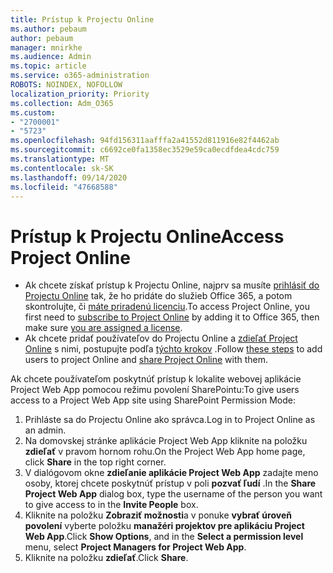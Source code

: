 ```yaml
---
title: Prístup k Projectu Online
ms.author: pebaum
author: pebaum
manager: mnirkhe
ms.audience: Admin
ms.topic: article
ms.service: o365-administration
ROBOTS: NOINDEX, NOFOLLOW
localization_priority: Priority
ms.collection: Adm_O365
ms.custom:
- "2700001"
- "5723"
ms.openlocfilehash: 94fd156311aafffa2a41552d811916e82f4462ab
ms.sourcegitcommit: c6692ce0fa1358ec3529e59ca0ecdfdea4cdc759
ms.translationtype: MT
ms.contentlocale: sk-SK
ms.lasthandoff: 09/14/2020
ms.locfileid: "47668588"
---
```

# <a name="access-project-online"></a><span data-ttu-id="3190d-102">Prístup k Projectu Online</span><span class="sxs-lookup"><span data-stu-id="3190d-102">Access Project Online</span></span>

- <span data-ttu-id="3190d-103">Ak chcete získať prístup k Projectu Online, najprv sa musíte [prihlásiť do Projectu Online](https://docs.microsoft.com/ProjectOnline/get-started-with-project-online) tak, že ho pridáte do služieb Office 365, a potom skontrolujte, či [máte priradenú licenciu](https://docs.microsoft.com/ProjectOnline/step-1-sign-up-for-project-online#next-make-sure-you-can-get-in).</span><span class="sxs-lookup"><span data-stu-id="3190d-103">To access Project Online, you first need to [subscribe to Project Online](https://docs.microsoft.com/ProjectOnline/get-started-with-project-online) by adding it to Office 365, then make sure [you are assigned a license](https://docs.microsoft.com/ProjectOnline/step-1-sign-up-for-project-online#next-make-sure-you-can-get-in).</span></span>
- <span data-ttu-id="3190d-104">Ak chcete pridať používateľov do Projectu Online a [zdieľať Project Online](https://docs.microsoft.com/ProjectOnline/step-2-add-people-to-project-online#4-finally-share-project-online-with-the-people-you-added) s nimi, postupujte podľa [týchto krokov](https://docs.microsoft.com/ProjectOnline/step-2-add-people-to-project-online) .</span><span class="sxs-lookup"><span data-stu-id="3190d-104">Follow [these steps](https://docs.microsoft.com/ProjectOnline/step-2-add-people-to-project-online) to add users to project Online and [share Project Online](https://docs.microsoft.com/ProjectOnline/step-2-add-people-to-project-online#4-finally-share-project-online-with-the-people-you-added) with them.</span></span>

<span data-ttu-id="3190d-105">Ak chcete používateľom poskytnúť prístup k lokalite webovej aplikácie Project Web App pomocou režimu povolení SharePointu:</span><span class="sxs-lookup"><span data-stu-id="3190d-105">To give users access to a Project Web App site using SharePoint Permission Mode:</span></span>

1. <span data-ttu-id="3190d-106">Prihláste sa do Projectu Online ako správca.</span><span class="sxs-lookup"><span data-stu-id="3190d-106">Log in to Project Online as an admin.</span></span>
2. <span data-ttu-id="3190d-107">Na domovskej stránke aplikácie Project Web App kliknite na položku **zdieľať** v pravom hornom rohu.</span><span class="sxs-lookup"><span data-stu-id="3190d-107">On the Project Web App home page, click **Share** in the top right corner.</span></span>
3. <span data-ttu-id="3190d-108">V dialógovom okne **zdieľanie aplikácie Project Web App** zadajte meno osoby, ktorej chcete poskytnúť prístup v poli **pozvať ľudí** .</span><span class="sxs-lookup"><span data-stu-id="3190d-108">In the **Share Project Web App** dialog box, type the username of the person you want to give access to in the **Invite People** box.</span></span>
4. <span data-ttu-id="3190d-109">Kliknite na položku **Zobraziť možnosti**a v ponuke **vybrať úroveň povolení** vyberte položku **manažéri projektov pre aplikáciu Project Web App**.</span><span class="sxs-lookup"><span data-stu-id="3190d-109">Click **Show Options**, and in the **Select a permission level** menu, select **Project Managers for Project Web App**.</span></span>
5. <span data-ttu-id="3190d-110">Kliknite na položku **zdieľať**.</span><span class="sxs-lookup"><span data-stu-id="3190d-110">Click **Share**.</span></span>
